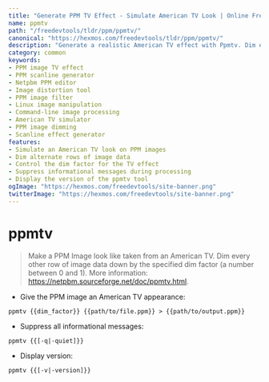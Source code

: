 ```yaml
---
title: "Generate PPM TV Effect - Simulate American TV Look | Online Free DevTools by Hexmos"
name: ppmtv
path: "/freedevtools/tldr/ppm/ppmtv/"
canonical: "https://hexmos.com/freedevtools/tldr/ppm/ppmtv/"
description: "Generate a realistic American TV effect with Ppmtv. Dim every other row of a PPM image to simulate scanlines. Free online tool, no registration required."
category: common
keywords:
- PPM image TV effect
- PPM scanline generator
- Netpbm PPM editor
- Image distortion tool
- PPM image filter
- Linux image manipulation
- Command-line image processing
- American TV simulator
- PPM image dimming
- Scanline effect generator
features:
- Simulate an American TV look on PPM images
- Dim alternate rows of image data
- Control the dim factor for the TV effect
- Suppress informational messages during processing
- Display the version of the ppmtv tool
ogImage: "https://hexmos.com/freedevtools/site-banner.png"
twitterImage: "https://hexmos.com/freedevtools/site-banner.png"
---
```


# ppmtv

> Make a PPM Image look like taken from an American TV.
> Dim every other row of image data down by the specified dim factor (a number between 0 and 1).
> More information: <https://netpbm.sourceforge.net/doc/ppmtv.html>.

- Give the PPM image an American TV appearance:

`ppmtv {{dim_factor}} {{path/to/file.ppm}} > {{path/to/output.ppm}}`

- Suppress all informational messages:

`ppmtv {{[-q|-quiet]}}`

- Display version:

`ppmtv {{[-v|-version]}}`

